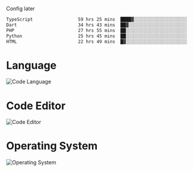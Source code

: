<!-- ## Hi there 👋 -->
Config later

<!--
**rickrck/rickrck** is a ✨ _special_ ✨ repository because its `README.md` (this file) appears on your GitHub profile.

Here are some ideas to get you started:

- 🔭 I’m currently working on ...
- 🌱 I’m currently learning ...
- 👯 I’m looking to collaborate on ...
- 🤔 I’m looking for help with ...
- 💬 Ask me about ...
- 📫 How to reach me: ...
- 😄 Pronouns: ...
- ⚡ Fun fact: ...
-->

<!--START_SECTION:waka-->

```txt
TypeScript                 59 hrs 25 mins  ████▓░░░░░░░░░░░░░░░░░░░░   18.08 %
Dart                       34 hrs 43 mins  ██▓░░░░░░░░░░░░░░░░░░░░░░   10.57 %
PHP                        27 hrs 55 mins  ██░░░░░░░░░░░░░░░░░░░░░░░   08.49 %
Python                     25 hrs 45 mins  ██░░░░░░░░░░░░░░░░░░░░░░░   07.84 %
HTML                       22 hrs 49 mins  █▓░░░░░░░░░░░░░░░░░░░░░░░   06.94 %
```

<!--END_SECTION:waka-->

# Language
![Code Language](https://wakatime.com/share/@Rie/857855bd-8826-4360-bd0b-30668e651616.svg)

# Code Editor
![Code Editor](https://wakatime.com/share/@Rie/630d1d98-3d54-4afd-a23d-fa79134fc528.svg)

# Operating System
![Operating System](https://wakatime.com/share/@Rie/a7b1eb7d-159b-4b03-8226-3a05ad998782.svg)
